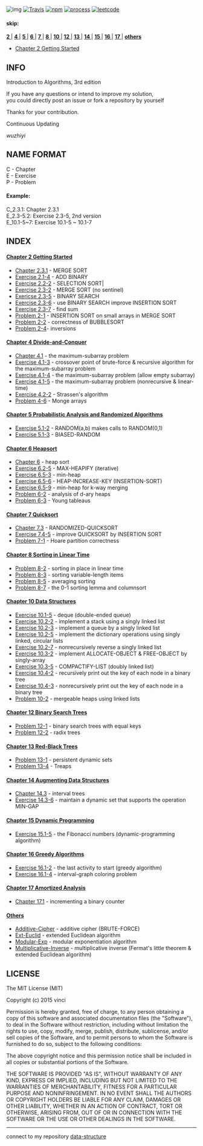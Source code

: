 ![img](https://cloud.githubusercontent.com/assets/9131176/10764198/e9ef0a7e-7d07-11e5-86b1-bdaa5e514c3a.png)
[![Travis](https://img.shields.io/travis/rust-lang/rust.svg)](https://github.com/wuzhiyi/CLRS-solution)
[![npm](https://img.shields.io/npm/l/express.svg)](https://github.com/wuzhiyi/CLRS-solution/blob/master/README.md)
[![process](https://img.shields.io/badge/process-17-red.svg)](https://github.com/wuzhiyi/CLRS-solution)
[![leetcode](https://img.shields.io/badge/leetcode-algorithms-orange.svg)](https://leetcode.com/problemset/algorithms/)
<br/>
#### skip:
**[ 2 ]()**|
**[ 4 ](#chapter-4)**|
**[ 5 ](#chapter-5)**|
**[ 6 ](#chapter-6)**|
**[ 7 ](#chapter-7)**|
**[ 8 ](#chapter-8)**|
**[ 10 ](#chapter-10)**|
**[ 12 ](#chapter-12)**|
**[ 13 ](#chapter-13)**|
**[ 14 ](#chapter-14)**|
**[ 15 ](#chapter-15)**|
**[ 16 ](#chapter-16)**|
**[ 17 ](#chapter-17)**|
**[ others ](#others)**

- [Chapter 2 Getting Started](#chapter-2)

## INFO
Introduction to Algorithms, 3rd edition<br/>

If you have any questions or intend to improve my solution, <br/>you could directly post an issue or fork a repository by yourself<br/>

Thanks for your contribution.

Continuous Updating<br/>

_wuzhiyi_

## NAME FORMAT
C - Chapter <br/>
E - Exercise<br/>
P - Problem <br/>

#### Example:
C_2.3.1:    Chapter 2.3.1 <br/>
E_2.3-5.2:  Exercise 2.3-5, 2nd version <br/>
E_10.1-5~7: Exercise 10.1-5 ~ 10.1-7 <br/>

## INDEX

#### <a id="chapter-2">[Chapter 2 Getting Started](https://github.com/wuzhiyi/CLRS-solution/tree/master/Chapter02)</a>

- [Chapter 2.3.1](https://github.com/wuzhiyi/CLRS-solution/blob/master/Chapter02/C_2.3.1.c) - MERGE SORT
- [Exercise 2.1-4](https://github.com/wuzhiyi/CLRS-solution/blob/master/Chapter02/E_2.1-4.c) - ADD BINARY
- [Exercise 2.2-2](https://github.com/wuzhiyi/CLRS-solution/blob/master/Chapter02/E_2.2-2.c) - SELECTION SORT|
- [Exercise 2.3-2](https://github.com/wuzhiyi/CLRS-solution/blob/master/Chapter02/E_2.3-2.c) - MERGE SORT (no sentinel)
- [Exericse 2.3-5](https://github.com/wuzhiyi/CLRS-solution/blob/master/Chapter02/E_2.3-5.c) - BINARY SEARCH
- [Exercise 2.3-6](https://github.com/wuzhiyi/CLRS-solution/blob/master/Chapter02/E_2.3-6.c) - use BINARY SEARCH improve INSERTION SORT
- [Exercise 2.3-7](https://github.com/wuzhiyi/CLRS-solution/blob/master/Chapter02/E_2.3-7.c) - find sum
- [Problem 2-1](https://github.com/wuzhiyi/CLRS-solution/blob/master/Chapter02/P_2-1.c) - INSERTION SORT on small arrays in MERGE SORT
- [Problem 2-2](https://github.com/wuzhiyi/CLRS-solution/blob/master/Chapter02/P_2-2.c) - correctness of BUBBLESORT
- [Problem 2-4](https://github.com/wuzhiyi/CLRS-solution/blob/master/Chapter02/P_2-4.c)- inversions

<a id="chapter-4"/>

#### [Chapter 4 Divide-and-Conquer](https://github.com/wuzhiyi/CLRS-solution/tree/master/Chapter04)

- [Chapter 4.1](https://github.com/wuzhiyi/CLRS-solution/blob/master/Chapter04/C_4.1.c) - the maximum-subarray problem
- [Exercise 4.1-3](https://github.com/wuzhiyi/CLRS-solution/blob/master/Chapter04/E_4.1-3.c) - crossover point of brute-force & recursive algorithm for the maximum-subarray problem
- [Exercise 4.1-4](https://github.com/wuzhiyi/CLRS-solution/blob/master/Chapter04/E_4.1-4.c) - the maximum-subarray problem (allow empty subarray)
- [Exercise 4.1-5](https://github.com/wuzhiyi/CLRS-solution/blob/master/Chapter04/E_4.1-5.c) - the maximum-subarray problem (nonrecursive & linear-time)
- [Exercise 4.2-2](https://github.com/wuzhiyi/CLRS-solution/blob/master/Chapter04/E_4.2-2.c) - Strassen's algorithm
- [Problem 4-6](https://github.com/wuzhiyi/CLRS-solution/blob/master/Chapter04/P_4-6.c) - Monge arrays

<a id="chapter-5"/>

#### [Chapter 5 Probabilistic Analysis and Randomized Algorithms](https://github.com/wuzhiyi/CLRS-solution/tree/master/Chapter05)

- [Exercise 5.1-2](https://github.com/wuzhiyi/CLRS-solution/blob/master/Chapter05/E_5.1-2.c) - RANDOM(a,b) makes calls to RANDOM(0,1)
- [Exercise 5.1-3](https://github.com/wuzhiyi/CLRS-solution/blob/master/Chapter05/E_5.1-3.c) - BIASED-RANDOM

<a id="chapter-6"/>

#### [Chapter 6 Heapsort](https://github.com/wuzhiyi/CLRS-solution/tree/master/Chapter06)

- [Chapter 6](https://github.com/wuzhiyi/CLRS-solution/blob/master/Chapter06/C_6.c) - heap sort
- [Exercise 6.2-5](https://github.com/wuzhiyi/CLRS-solution/blob/master/Chapter06/E_6.2-5.c) - MAX-HEAPIFY (iterative)
- [Exercise 6.5-3](https://github.com/wuzhiyi/CLRS-solution/blob/master/Chapter06/E_6.5-3.c) - min-heap
- [Exercise 6.5-6](https://github.com/wuzhiyi/CLRS-solution/blob/master/Chapter06/E_6.5-6.c) - HEAP-INCREASE-KEY (INSERTION-SORT)
- [Exercise 6.5-9](https://github.com/wuzhiyi/CLRS-solution/blob/master/Chapter06/E_6.5-9.cpp) - min-heap for k-way merging
- [Problem 6-2](https://github.com/wuzhiyi/CLRS-solution/blob/master/Chapter06/P_6-2.c) - analysis of d-ary heaps
- [Problem 6-3](https://github.com/wuzhiyi/CLRS-solution/blob/master/Chapter06/P_6-3.c) - Young tableaus

<a id="chapter-7"/>

#### [Chapter 7 Quicksort](https://github.com/wuzhiyi/CLRS-solution/tree/master/Chapter07)

- [Chapter 7.3](https://github.com/wuzhiyi/CLRS-solution/blob/master/Chapter07/C_7.3.c) - RANDOMIZED-QUICKSORT
- [Exercise 7.4-5](https://github.com/wuzhiyi/CLRS-solution/blob/master/Chapter07/E_7.4-5.c) - improve QUICKSORT by INSERTION SORT
- [Problem 7-1](https://github.com/wuzhiyi/CLRS-solution/blob/master/Chapter07/P_7-1.2.c) - Hoare partition correctness

<a id="chapter-8"/>

#### [Chapter 8 Sorting in Linear Time](https://github.com/wuzhiyi/CLRS-solution/tree/master/Chapter08)

- [Problem 8-2](https://github.com/wuzhiyi/CLRS-solution/blob/master/Chapter08/P_8-2.c) - sorting in place in linear time
- [Problem 8-3](https://github.com/wuzhiyi/CLRS-solution/blob/master/Chapter08/P_8-3.c) - sorting variable-length items
- [Problem 8-5](https://github.com/wuzhiyi/CLRS-solution/blob/master/Chapter08/P_8-5.c) - averaging sorting
- [Problem 8-7](https://github.com/wuzhiyi/CLRS-solution/blob/master/Chapter08/P_8-7.c) - the 0-1 sorting lemma and columnsort

<a id="chapter-10"/>

#### [Chapter 10 Data Structures](https://github.com/wuzhiyi/CLRS-solution/tree/master/Chapter10)

- [Exercise 10.1-5](https://github.com/wuzhiyi/CLRS-solution/blob/master/Chapter10/E_10.1-5.c) - deque (double-ended queue)
- [Exercise 10.2-2](https://github.com/wuzhiyi/CLRS-solution/blob/master/Chapter10/E_10.2-2.2.c) - implement a stack using a singly linked list
- [Exercise 10.2-3](https://github.com/wuzhiyi/CLRS-solution/blob/master/Chapter10/E_10.2-3.c) - implement a queue by a singly linked list
- [Exercise 10.2-5](https://github.com/wuzhiyi/CLRS-solution/blob/master/Chapter10/E_10.2-5.c) - implement the dictionary operations using singly linked, circular lists
- [Exercise 10.2-7](https://github.com/wuzhiyi/CLRS-solution/blob/master/Chapter10/E_10.2-7.c) - nonrecursively reverse a singly linked list
- [Exercise 10.3-2](https://github.com/wuzhiyi/CLRS-solution/blob/master/Chapter10/E_10.3-2.c) - implement ALLOCATE-OBJECT & FREE-OBJECT by singly-array
- [Exercise 10.3-5](https://github.com/wuzhiyi/CLRS-solution/blob/master/Chapter10/E_10.3-5.c) - COMPACTIFY-LIST (doubly linked list)
- [Exercise 10.4-2](https://github.com/wuzhiyi/CLRS-solution/blob/master/Chapter10/E_10.4-2.c) - recursively print out the key of each node in a binary tree
- [Exercise 10.4-3](https://github.com/wuzhiyi/CLRS-solution/blob/master/Chapter10/E_10.4-3.c) - nonrecursively print out the key of each node in a binary tree
- [Problem 10-2](https://github.com/wuzhiyi/CLRS-solution/blob/master/Chapter10/P_10-2.c) - mergeable heaps using linked lists

<a id="chapter-12"/>

#### [Chapter 12 Binary Search Trees](https://github.com/wuzhiyi/CLRS-solution/tree/master/Chapter12)

- [Problem 12-1](https://github.com/wuzhiyi/CLRS-solution/blob/master/Chapter12/P_12-1.c) - binary search trees with equal keys
- [Problem 12-2](https://github.com/wuzhiyi/CLRS-solution/blob/master/Chapter12/P_12-2.c) - radix trees

<a id="chapter-13"/>

#### [Chapter 13 Red-Black Trees](https://github.com/wuzhiyi/CLRS-solution/tree/master/Chapter13)

- [Problem 13-1](https://github.com/wuzhiyi/CLRS-solution/blob/master/Chapter13/P_13-1.cpp) - persistent dynamic sets
- [Problem 13-4](https://github.com/wuzhiyi/CLRS-solution/blob/master/Chapter13/P_13-4.cpp) - Treaps

<a id="chapter-14"/>

#### [Chapter 14 Augmenting Data Structures](https://github.com/wuzhiyi/CLRS-solution/tree/master/Chapter14)

- [Chapter 14.3](https://github.com/wuzhiyi/CLRS-solution/blob/master/Chapter14/C_14.3.cpp) - interval trees
- [Exercise 14.3-6](https://github.com/wuzhiyi/CLRS-solution/blob/master/Chapter14/E_14.3-6.cpp) - maintain a dynamic set that supports the operation MIN-GAP

<a id="chapter-15"/>

#### [Chapter 15 Dynamic Programming](https://github.com/wuzhiyi/CLRS-solution/tree/master/Chapter15)

- [Exercise 15.1-5](https://github.com/wuzhiyi/CLRS-solution/blob/master/Chapter15/E_15.1-5.cpp) - the Fibonacci numbers (dynamic-programming algorithm)

<a id="chapter-16"/>

#### [Chapter 16 Greedy Algorithms](https://github.com/wuzhiyi/CLRS-solution/tree/master/Chapter16)

- [Exercise 16.1-2](https://github.com/wuzhiyi/CLRS-solution/blob/master/Chapter16/E_16.1-2.cpp) - the last activity to start (greedy algorithm)
- [Exercise 16.1-4](https://github.com/wuzhiyi/CLRS-solution/blob/master/Chapter16/E_16.1-4.cpp) - interval-graph coloring problem

<a id="chapter-17"/>

#### [Chapter 17 Amortized Analysis](https://github.com/wuzhiyi/CLRS-solution/tree/master/Chapter17)

- [Chapter 17.1](https://github.com/wuzhiyi/CLRS-solution/blob/master/Chapter17/C_17.1.c) - incrementing a binary counter

<a id="others"/>

#### [Others](https://github.com/wuzhiyi/CLRS-solution/tree/master/Others)

- [Additive-Cipher](https://github.com/wuzhiyi/CLRS-solution/blob/master/Others/Brute-Force-Additive-Cipher.c) - additive cipher (BRUTE-FORCE)
- [Ext-Euclid](https://github.com/wuzhiyi/CLRS-solution/blob/master/Others/Ext-Euclid.c) - extended Euclidean algorithm
- [Modular-Exp](https://github.com/wuzhiyi/CLRS-solution/blob/master/Others/Modular-Exp.c) - modular exponentiation algorithm
- [Multiplicative-Inverse](https://github.com/wuzhiyi/CLRS-solution/blob/master/Others/Multiplicative-Inverse.c) - multiplicative inverse (Fermat's little theorem & extended Euclidean algorithm)

## LICENSE
The MIT License (MIT)

Copyright (c) 2015 vinci

Permission is hereby granted, free of charge, to any person obtaining a copy of this software and associated documentation files (the "Software"), to deal in the Software without restriction, including without limitation the rights to use, copy, modify, merge, publish, distribute, sublicense, and/or sell copies of the Software, and to permit persons to whom the Software is furnished to do so, subject to the following conditions:

The above copyright notice and this permission notice shall be included in all copies or substantial portions of the Software.

THE SOFTWARE IS PROVIDED "AS IS", WITHOUT WARRANTY OF ANY KIND, EXPRESS OR IMPLIED, INCLUDING BUT NOT LIMITED TO THE WARRANTIES OF MERCHANTABILITY, FITNESS FOR A PARTICULAR PURPOSE AND NONINFRINGEMENT. IN NO EVENT SHALL THE AUTHORS OR COPYRIGHT HOLDERS BE LIABLE FOR ANY CLAIM, DAMAGES OR OTHER LIABILITY, WHETHER IN AN ACTION OF CONTRACT, TORT OR OTHERWISE, ARISING FROM, OUT OF OR IN CONNECTION WITH THE SOFTWARE OR THE USE OR OTHER DEALINGS IN THE SOFTWARE.

---
connect to my repository [data-structure](https://github.com/wuzhiyi/data-structure)<br/>
